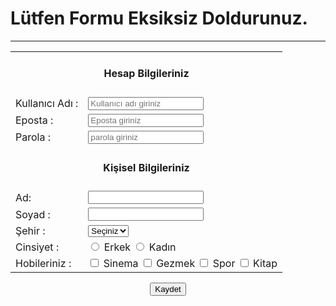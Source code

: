 <h1>Lütfen Formu Eksiksiz Doldurunuz.</h1>
<hr>
<form>
    <table>
        <tr>
            <td colspan="2" align="center"><h4>Hesap Bilgileriniz</h4></td>
        </tr>
        <tr>
            <td>Kullanıcı Adı :</td>
            <td><input type="text" name="username" placeholder="Kullanıcı adı giriniz" required></td>
        </tr>
        <tr>
            <td>Eposta :</td>
            <td><input type="email" name="eposta" placeholder="Eposta giriniz" required></td>
        </tr>
        <tr>
            <td>Parola :</td>
            <td><input type="password" name="parola" placeholder="parola giriniz" required></td>
        </tr>
        <tr>
            <td colspan="2" align="center"><h4>Kişisel Bilgileriniz</h4></td>
        </tr>
        <tr>
            <td>Ad:</td>
            <td><input type="text" name="ad"></td>
        </tr>
        <tr>
            <td>Soyad :</td>
            <td><input type="text" name="soyad"></td>
        </tr>
        <tr>
            <td>Şehir :</td>
            <td>
                <select name="sehir">
                    <option>Seçiniz</option>
                    <option>Tokat</option>
                </select>
            </td>
        </tr>
        <tr>
            <td>Cinsiyet :</td>
            <td>
                <input type="radio" name="cinsiyet"> Erkek
                <input type="radio" name="cinsiyet"> Kadın
            </td>
        </tr>
        <tr>
            <td>Hobileriniz :</td>
            <td>
                <input type="checkbox" name="hobiler"> Sinema
                <input type="checkbox" name="hobiler"> Gezmek
                <input type="checkbox" name="hobiler"> Spor
                <input type="checkbox" name="hobiler"> Kitap
            </td>
        </tr>
    </table>
    <p align="center"><input type="submit" value="Kaydet"></p>
</form>
